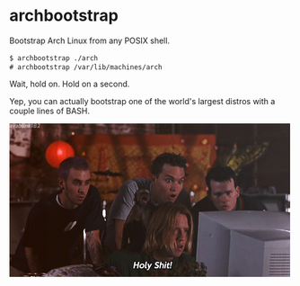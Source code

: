 archbootstrap
=============

Bootstrap Arch Linux from any POSIX shell.

	$ archbootstrap ./arch
	# archbootstrap /var/lib/machines/arch

Wait, hold on. Hold on a second.

Yep, you can actually bootstrap one of the world's largest distros with a couple lines of BASH.

![holy shit](media/jg8ZYsmN3ywJq.gif)
